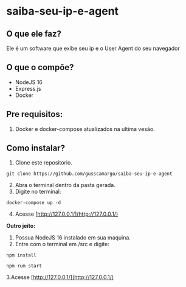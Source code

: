 # saiba-seu-ip-e-agent

## O que ele faz?
Ele é um software que exibe seu ip e o User Agent do seu navegador

## O que o compõe?
- NodeJS 16
- Express.js
- Docker

## Pre requisitos:
1. Docker e docker-compose atualizados na ultima vesão.

## Como instalar?
1. Clone este repositorio.
```
git clone https://github.com/gusscamargo/saiba-seu-ip-e-agent
```
2. Abra o terminal dentro da pasta gerada.
3. Digite no terminal:
```
docker-compose up -d
```
4. Acesse [http://127.0.0.1/](http://127.0.0.1/)

**Outro jeito:**
1. Possua NodeJS 16 instalado em sua maquina.
2. Entre com o terminal em /src e digite:
```
npm install
```
```
npm rum start
```
3.Acesse [http://127.0.0.1/](http://127.0.0.1/)

